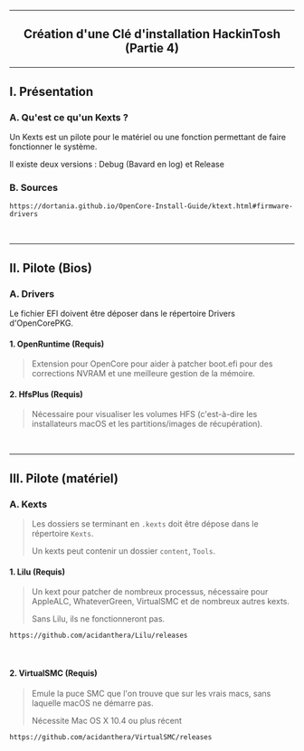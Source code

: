 ------------------------------------------------------------------------------------------------------------------------------
## <p align='center'> Création d'une Clé d'installation HackinTosh (Partie 4) </p>

------------------------------------------------------------------------------------------------------------------------------
## I. Présentation
### A. Qu'est ce qu'un Kexts ?
Un Kexts est un pilote pour le matériel ou une fonction permettant de faire fonctionner le système.

Il existe deux versions : Debug (Bavard en log) et Release 

### B. Sources
```
https://dortania.github.io/OpenCore-Install-Guide/ktext.html#firmware-drivers
```

<br />

------------------------------------------------------------------------------------------------------------------------------
## II. Pilote (Bios)
### A. Drivers
Le fichier EFI doivent être déposer dans le répertoire Drivers d'OpenCorePKG.

#### 1. OpenRuntime (Requis)
> Extension pour OpenCore pour aider à patcher boot.efi pour des corrections NVRAM et une meilleure gestion de la mémoire.

#### 2. HfsPlus (Requis)
> Nécessaire pour visualiser les volumes HFS (c'est-à-dire les installateurs macOS et les partitions/images de récupération).

<br />

------------------------------------------------------------------------------------------------------------------------------
## III. Pilote (matériel)
### A. Kexts
> Les dossiers se terminant en `.kexts` doit être dépose dans le répertoire `Kexts`.
>
> Un kexts peut contenir un dossier `content`, `Tools`.

#### 1. Lilu (Requis)
> Un kext pour patcher de nombreux processus, nécessaire pour AppleALC, WhateverGreen, VirtualSMC et de nombreux autres kexts.
>
> Sans Lilu, ils ne fonctionneront pas.
```
https://github.com/acidanthera/Lilu/releases
```

<br />

#### 2. VirtualSMC (Requis)
> Emule la puce SMC que l'on trouve que sur les vrais macs, sans laquelle macOS ne démarre pas. 
>
> Nécessite Mac OS X 10.4 ou plus récent
```
https://github.com/acidanthera/VirtualSMC/releases
```

<br />
